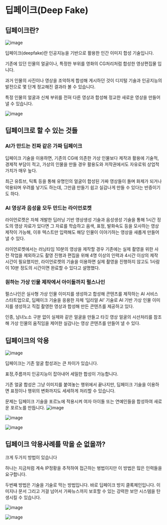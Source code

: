 # 딥페이크(Deep Fake)

## 딥페이크란?

![image](https://user-images.githubusercontent.com/57824945/116948411-394a5780-acba-11eb-8fd9-fa44146ff9a8.png)

딥페이크(deepfake)란 인공지능을 기반으로 활용한 인간 이미지 합성 기술입니다.

기존에 있던 인물의 얼굴이나, 특정한 부위를 영화의 CG처리처럼 합성한 영상편집물 입니다.

 과거 인물의 사진이나 영상을 조악하게 합성해 게시하던 것이 디지털 기술과 인공지능의 발전으로 몇 단계 정교해진 결과라 볼 수 있습니다.

특정 인물의 얼굴과 신체 부위를 전혀 다른 영상과 합성해 정교한 새로운 영상을 만들어 낼 수 있습니다.



![image](https://user-images.githubusercontent.com/57824945/116948428-449d8300-acba-11eb-9ca2-be1e274933de.png)

## 딥페이크로 할 수 있는 것들

### AI가 만드는 진짜 같은 가짜 딥페이크

딥페이크 기술을 이용하면, 기존의 CG에 의존한 가상 인물보다 제작과 활용에 기술적, 경제적 부담이 적고, 가상의 인물을 만들 경우 활용도와 저작권에서도 자유로워 상업적 가치가 매우 높다. 

최근 유튜브, 틱톡 등을 통해 유명인의 얼굴이 합성된 가짜 영상들이 돌며 화제가 되거나 악용되며 우려를 낳기도 하는데, 그만큼 만들기 쉽고 실감나게 만들 수 있다는 반증이기도 하다.


### AI 영상과 음성을 모두 만드는 라이언로켓

라이언로켓은 자체 개발한 딥러닝 기반 영상생성 기술과 음성생성 기술을 통해 1시간 정도의 영상 자료가 있다면 그 자료를 학습하고 음색, 표정, 발화속도 등을 모사하는 영상 제작이 가능해, 이후 텍스트만 입력해도 해당 인물이 이야기하는 영상을 새롭게 만들어 낼 수 있다.

라이언로켓에서는 러닝타임 10분의 영상을 제작할 경우 기존에는 실제 촬영을 위한 사전 작업을 제외하고도 촬영 진행과 편집을 위해 4명 이상의 인력과 4시간 이상의 제작 시간이 필요했지만, 라이언로켓의 기술을 이용하면 실제 촬영을 진행하지 않고도 1사람이 10분 정도의 시간이면 완료할 수 있다고 설명했다.


 ### 원하는 가상 인물 제작에서 아이돌까지 펄스나인
 
 펄스나인은 실사형 가상 인물 이미지를 생성하고 합성해 콘텐츠를 제작하는 AI 서비스 스타트업으로, 딥페이크 기술을 응용한 자체 ‘딥리얼 AI’ 기술로 AI 기반 가상 인물 이미지를 생성하고 직접 촬영한 영상과 합성해 만든 콘텐츠를 제공하고 있다. 

인종, 남녀노소 구분 없이 실제와 같은 얼굴을 만들고 타깃 영상 얼굴의 시선처리를 참조해 가상 인물의 움직임을 제어한 실감나는 영상 콘텐츠를 만들어 낼 수 있다.


## 딥페이크의 악용

![image](https://user-images.githubusercontent.com/57824945/117224737-a5a89080-ae4b-11eb-9cd4-4356e2f614e7.png)

딥페이크는 기존 얼굴 합성과는 큰 차이가 있습니다.

표정,주름까지 인공지능이 잡아내어 세밀한 합성이 가능합니다.

기존 얼굴 합성은 그냥 이미지를 붙여놓는 행위에서 끝나지만, 딥페이크 기술을 이용하면 표정이나 행위의 변화까지도 세세하게 처리할 수 있습니다.

문제는 딥페이크 기술을 포르노에 적용시켜 여자 아이돌 또는 연예인들을 합성하여 새로운 포르노를 만듭니다.
![image](https://user-images.githubusercontent.com/57824945/117224730-a0e3dc80-ae4b-11eb-8104-bcf659fb69e3.png)

![image](https://user-images.githubusercontent.com/57824945/117224759-b1945280-ae4b-11eb-971b-b870eb1c4a75.png)


![image](https://user-images.githubusercontent.com/57824945/117224753-afca8f00-ae4b-11eb-940e-f4aefcbc2ad6.png)


## 딥페이크 악용사례를 막을 순 없을까?




크게 두가지 방법이 있습니다

하나는 지금처럼 계속 IP정황을 추적하여 접근하는 벙법이지만 이 방법은 많은 인력들을 요구합니다.

두번째 방법은 기술을 기술로 막는 방법입니다.
바로 딥페이크 방지 클록체인입니다.
이미지나 문서 그리고 거걸 넘어서 가짜뉴스까지 보호할 수 있는 강력한 보안 시스템을 탄생시킬 수 있습니다.

![image](https://user-images.githubusercontent.com/57824945/117224779-bfe26e80-ae4b-11eb-913f-24884689119b.png)


![image](https://user-images.githubusercontent.com/57824945/117224775-be18ab00-ae4b-11eb-9a49-c6db4752e8d9.png)

